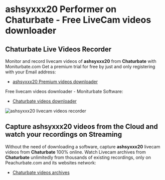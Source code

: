 # ashsyxxx20 Performer on Chaturbate - Free LiveCam videos downloader

## Chaturbate Live Videos Recorder

Monitor and record livecam videos of **ashsyxxx20** from **Chaturbate** with Moniturbate.com
Get a premium trial for free by just and only registering with your Email address:
* [ashsyxxx20 Premium videos downloader](https://moniturbate.com/request-demo-licence-key.html)

Free livecam videos downloader - Moniturbate Software:
* [Chaturbate videos downloader](https://moniturbate.com/moniturbate-download-software.html)

![ashsyxxx20 livecam videos recorder](https://peachurnet.com/templates/moniturbate-software.png)


## Capture ashsyxxx20 videos from the Cloud and watch your recordings on Streaming

Without the need of downloading a software, capture **ashsyxxx20** livecam videos from **Chaturbate** 100% online.
Watch Livecam archives from **Chaturbate** unlimitedly from thousands of existing recordings, only on Peachurbate.com and its websites network:
* [Chaturbate videos archives](https://peachurnet.com/)